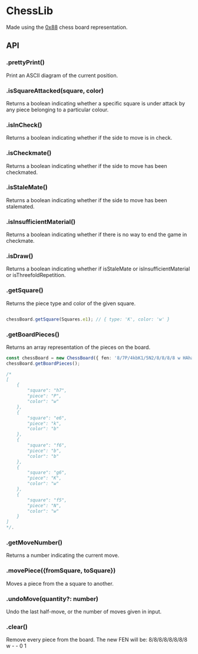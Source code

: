 # ChessLib

Made using the [0x88](https://www.chessprogramming.org/0x88) chess board representation.

## API

### .prettyPrint()

Print an ASCII diagram of the current position.

### .isSquareAttacked(square, color)

Returns a boolean indicating whether a specific square is under attack by any piece belonging to a particular colour.

### .isInCheck()

Returns a boolean indicating whether if the side to move is in check.

### .isCheckmate()

Returns a boolean indicating whether if the side to move has been checkmated.

### .isStaleMate()

Returns a boolean indicating whether if the side to move has been stalemated.

### .isInsufficientMaterial()

Returns a boolean indicating whether if there is no way to end the game in checkmate.

### .isDraw()

Returns a boolean indicating whether if isStaleMate or isInsufficientMaterial or isThreefoldRepetition.

### .getSquare()

Returns the piece type and color of the given square.

```ts

chessBoard.getSquare(Squares.e1); // { type: 'K', color: 'w' }

```

### .getBoardPieces()

Returns an array representation of the pieces on the board.

```ts
const chessBoard = new ChessBoard({ fen: '8/7P/4kbK1/5N2/8/8/8/8 w HAha - 0 1' });
chessBoard.getBoardPieces();

/*
[
    {
        "square": "h7",
        "piece": "P",
        "color": "w"
    },
    {
        "square": "e6",
        "piece": "k",
        "color": "b"
    },
    {
        "square": "f6",
        "piece": "b",
        "color": "b"
    },
    {
        "square": "g6",
        "piece": "K",
        "color": "w"
    },
    {
        "square": "f5",
        "piece": "N",
        "color": "w"
    }
]
*/.
```

### .getMoveNumber()

Returns a number indicating the current move.

### .movePiece({fromSquare, toSquare})

Moves a piece from the a square to another.

### .undoMove(quantity?: number)

Undo the last half-move, or the number of moves given in input.

### .clear()

Remove every piece from the board. The new FEN will be: 8/8/8/8/8/8/8/8 w - - 0 1

